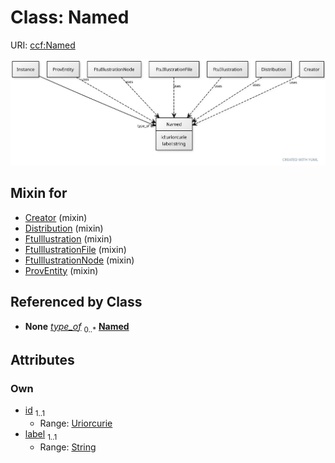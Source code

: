 
# Class: Named



URI: [ccf:Named](http://purl.org/ccf/Named)


[![img](images/Named.svg)](images/Named.svg)

## Mixin for

 * [Creator](Creator.md) (mixin) 
 * [Distribution](Distribution.md) (mixin) 
 * [FtuIllustration](FtuIllustration.md) (mixin) 
 * [FtuIllustrationFile](FtuIllustrationFile.md) (mixin) 
 * [FtuIllustrationNode](FtuIllustrationNode.md) (mixin) 
 * [ProvEntity](ProvEntity.md) (mixin) 

## Referenced by Class

 *  **None** *[type_of](type_of.md)*  <sub>0..\*</sub>  **[Named](Named.md)**

## Attributes


### Own

 * [id](id.md)  <sub>1..1</sub>
     * Range: [Uriorcurie](types/Uriorcurie.md)
 * [label](label.md)  <sub>1..1</sub>
     * Range: [String](types/String.md)
